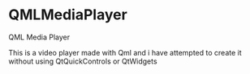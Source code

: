 # QMLMediaPlayer
QML Media Player

This is a video player made with Qml and i have attempted to create it without using QtQuickControls or QtWidgets
